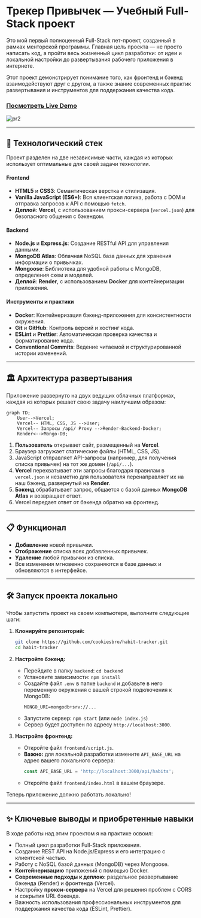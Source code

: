 # Трекер Привычек — Учебный Full-Stack проект

Это мой первый полноценный Full-Stack пет-проект, созданный в рамках менторской программы. Главная цель проекта — не просто написать код, а пройти весь жизненный цикл разработки: от идеи и локальной настройки до развертывания рабочего приложения в интернете.

Этот проект демонстрирует понимание того, как фронтенд и бэкенд взаимодействуют друг с другом, а также знание современных практик развертывания и инструментов для поддержания качества кода.

### [Посмотреть Live Demo](https://habit-tracker-lake-mu.vercel.app/)

![pr2](https://github.com/user-attachments/assets/cce37a34-6ccf-4bfb-a929-bc3e668d03ab)

---

## 🚀 Технологический стек

Проект разделен на две независимые части, каждая из которых использует оптимальные для своей задачи технологии.

#### Frontend
*   **HTML5** и **CSS3**: Семантическая верстка и стилизация.
*   **Vanilla JavaScript (ES6+)**: Вся клиентская логика, работа с DOM и отправка запросов к API с помощью `fetch`.
*   **Деплой**: **Vercel**, с использованием прокси-сервера (`vercel.json`) для безопасного общения с бэкендом.

#### Backend
*   **Node.js** и **Express.js**: Создание RESTful API для управления данными.
*   **MongoDB Atlas**: Облачная NoSQL база данных для хранения информации о привычках.
*   **Mongoose**: Библиотека для удобной работы с MongoDB, определения схем и моделей.
*   **Деплой**: **Render**, с использованием **Docker** для контейнеризации приложения.

#### Инструменты и практики
*   **Docker**: Контейнеризация бэкенд-приложения для консистентности окружения.
*   **Git** и **GitHub**: Контроль версий и хостинг кода.
*   **ESLint** и **Prettier**: Автоматическая проверка качества и форматирование кода.
*   **Conventional Commits**: Ведение читаемой и структурированной истории изменений.

---

## 🏛️ Архитектура развертывания

Приложение развернуто на двух ведущих облачных платформах, каждая из которых решает свою задачу наилучшим образом:

```mermaid
graph TD;
    User-->Vercel;
    Vercel-- HTML, CSS, JS -->User;
    Vercel-- Запросы /api/ Proxy -->Render-Backend-Docker;
    Render<-->Mongo-DB;
```

1.  **Пользователь** открывает сайт, размещенный на **Vercel**.
2.  Браузер загружает статические файлы (HTML, CSS, JS).
3.  JavaScript отправляет API-запросы (например, для получения списка привычек) на тот же домен (`/api/...`).
4.  **Vercel** перехватывает эти запросы благодаря правилам в `vercel.json` и незаметно для пользователя перенаправляет их на наш бэкенд, развернутый на **Render**.
5.  **Бэкенд** обрабатывает запрос, общается с базой данных **MongoDB Atlas** и возвращает ответ.
6.  Vercel передает ответ от бэкенда обратно на фронтенд.

---

## 📋 Функционал

*   **Добавление** новой привычки.
*   **Отображение** списка всех добавленных привычек.
*   **Удаление** любой привычки из списка.
*   Все изменения мгновенно сохраняются в базе данных и обновляются в интерфейсе.

---

## 🛠️ Запуск проекта локально

Чтобы запустить проект на своем компьютере, выполните следующие шаги:

1.  **Клонируйте репозиторий:**
    ```bash
    git clone https://github.com/cookiesbro/habit-tracker.git
    cd habit-tracker
    ```

2.  **Настройте бэкенд:**
    *   Перейдите в папку `backend`: `cd backend`
    *   Установите зависимости: `npm install`
    *   Создайте файл `.env` в папке `backend` и добавьте в него переменную окружения с вашей строкой подключения к MongoDB:
        ```
        MONGO_URI=mongodb+srv://...
        ```
    *   Запустите сервер: `npm start` (или `node index.js`)
    *   Сервер будет доступен по адресу `http://localhost:3000`.

3.  **Настройте фронтенд:**
    *   Откройте файл `frontend/script.js`.
    *   **Важно:** для локальной разработки измените `API_BASE_URL` на адрес вашего локального сервера:
        ```javascript
        const API_BASE_URL = 'http://localhost:3000/api/habits';
        ```
    *   Откройте файл `frontend/index.html` в вашем браузере.

Теперь приложение должно работать локально!

---

## ✨ Ключевые выводы и приобретенные навыки

В ходе работы над этим проектом я на практике освоил:
*   Полный цикл разработки Full-Stack приложения.
*   Создание REST API на Node.js/Express и его интеграцию с клиентской частью.
*   Работу с NoSQL базой данных (MongoDB) через Mongoose.
*   **Контейнеризацию** приложений с помощью Docker.
*   **Современные подходы к деплою**: раздельное развертывание бэкенда (Render) и фронтенда (Vercel).
*   Настройку **прокси-сервера** на Vercel для решения проблем с CORS и сокрытия URL бэкенда.
*   Важность использования профессиональных инструментов для поддержания качества кода (ESLint, Prettier).

